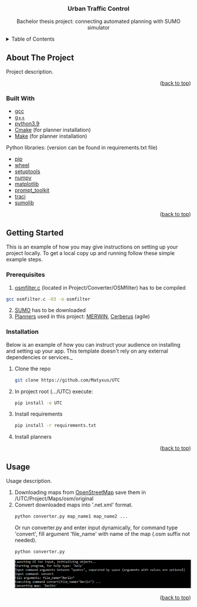 <div id="top"></div>


<!-- PROJECT LOGO -->
<br />
<div align="center">
  <h3 align="center">Urban Traffic Control</h3>

  <p align="center">
    Bachelor thesis project: connecting automated planning with SUMO simulator
  </p>
</div>



<!-- TABLE OF CONTENTS -->
<details>
  <summary>Table of Contents</summary>
  <ol>
    <li>
      <a href="#about-the-project">About The Project</a>
      <ul>
        <li><a href="#built-with">Built With</a></li>
      </ul>
    </li>
    <li>
      <a href="#getting-started">Getting Started</a>
      <ul>
        <li><a href="#prerequisites">Prerequisites</a></li>
        <li><a href="#installation">Installation</a></li>
      </ul>
    </li>
  </ol>
</details>



<!-- ABOUT THE PROJECT -->
## About The Project

<!-- Img: [![Product Name Screen Shot][product-screenshot]](https://example.com) -->

Project description.

<p align="right">(<a href="#top">back to top</a>)</p>



### Built With

* [gcc]()
* [g++]()
* [python3.9]()
* [Cmake]() (for planner installation)
* [Make]() (for planner installation)

Python libraries: (version can be found in requirements.txt file)
* [pip](https://pypi.org/project/pip/)
* [wheel](https://pypi.org/project/wheel/)
* [setuptools](https://pypi.org/project/setuptools/)
* [numpy](https://numpy.org/)
* [matplotlib](https://matplotlib.org/)
* [prompt_toolkit](https://python-prompt-toolkit.readthedocs.io/en/master/)
* [traci](https://pypi.org/project/traci/)
* [sumolib](https://pypi.org/project/sumolib/)

<p align="right">(<a href="#top">back to top</a>)</p>



<!-- GETTING STARTED -->
## Getting Started

This is an example of how you may give instructions on setting up your project locally.
To get a local copy up and running follow these simple example steps.

### Prerequisites


1) [osmfilter.c](https://wiki.openstreetmap.org/wiki/Osmfilter) (located in Project/Converter/OSMfilter) has to be compiled
  ```sh
  gcc osmfilter.c -O3 -o osmfilter
  ```
2) [SUMO](https://www.eclipse.org/sumo/) has to be downloaded
3) [Planners](https://ipc2018-classical.bitbucket.io/#description) 
used in this project: [MERWIN](https://bitbucket.org/ipc2018-classical/team14/src/ipc-2018-seq-agl/), 
[Cerberus](https://bitbucket.org/ipc2018-classical/team15/src/ipc-2018-seq-agl/) (agile)

### Installation

Below is an example of how you can instruct your audience on installing and setting up your app. This template doesn't rely on any external dependencies or services._

1. Clone the repo
   ```sh
   git clone https://github.com/Matyxus/UTC
   ```
2. In project root (.../UTC) execute:
   ```sh
   pip install -e UTC
   ```
3. Install requirements
   ```sh
   pip install -r requirements.txt
   ```
4. Install planners

<p align="right">(<a href="#top">back to top</a>)</p>



<!-- USAGE EXAMPLES -->
## Usage

Usage description.

1. Downloading maps from [OpenStreetMap](https://www.openstreetmap.org/)
save them in /UTC/Project/Maps/osm/original
2. Convert downloaded maps into '.net.xml' format.
   ```sh
   python converter.py map_name1 map_name2 ...
   ```
   Or run converter.py and enter input dynamically, for command type 'convert',
   fill argument 'file_name' with name of the map (.osm suffix not needed).
   ```sh
   python converter.py
   ```
   ![converter example](Images/converter_input_example.PNG)

<p align="right">(<a href="#top">back to top</a>)</p>











